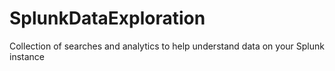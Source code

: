 # SplunkDataExploration
Collection of searches and analytics to help understand data on your Splunk instance
